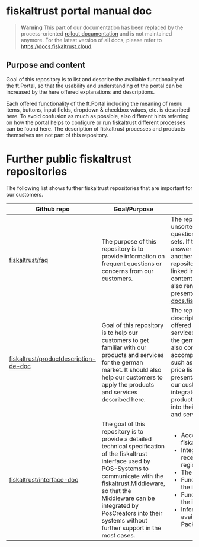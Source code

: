 # fiskaltrust portal manual doc

> **Warning**
> This part of our documentation has been replaced by the process-oriented [rollout documentation](https://github.com/fiskaltrust/rollout-doc/) and is not maintained anymore. For the latest version of all docs, please refer to https://docs.fiskaltrust.cloud.

## Purpose and content
Goal of this repository is to list and describe the available functionality of the ft.Portal, so that the usability and understanding of the portal can be increased by the here offered explanations and descriptions.

Each offered functionality of the ft.Portal including the meaning of menu items, buttons, input fields, dropdown & checkbox values, etc. is described here. To avoid confusion as much as possible, also different hints referring on how the portal helps to configure or run fiskaltrust different processes can be found here. The description of fiskaltrust processes and products themselves are not part of this repository.

# Further public fiskaltrust repositories

The following list shows further fiskaltrust repositories that are important for our customers. 

| **Github repo**| **Goal/Purpose** | **Content** |
|-------------------|----------|------------|
|[fiskaltrust/faq](https://github.com/fiskaltrust/faq)| The purpose of this repository is to provide information on frequent questions or concerns from our customers.| The repo contains unsorted, but tagged question and answer sets. If the content of the answer already exists in another public fiskaltrust repository, that content is linked in the answer. The content of this repo is also rendered and presented in the [docs.fiskaltrust](https://docs.fiskaltrust.cloud/doc/faq/qna/market-de.html) portal. |
|[fiskaltrust/productdescription-de-doc](https://github.com/fiskaltrust/productdescription-de-doc)|Goal of this repository is to help our customers to get familiar with our products and services for the german market. It should also help our customers to apply the products and services described here.| The repository contains descriptions of the offered products and services by fiskaltrust for the german market. It also contains accompanying materials such as how-to guides, price lists, concepts and presentations, that help our customers to integrate the here offered products and services into their own products and services. |
|[fiskaltrust/interface-doc](https://github.com/fiskaltrust/interface-doc)| The goal of this repository is to provide a detailed technical specification of the fiskaltrust interface used by POS-Systems to communicate with the fiskaltrust.Middleware, so that the Middleware can be integrated by PosCreators into their systems without further support in the most cases. | <ul><li>Access to the fiskaltrust.Middleware</li><li>Integration into the receipt based cash register workflow</li><li>The data structure</li><li>Function structure of the interface</li><li>Function structure of the interface</li><li>Information about available Nuget Packages</li></ul>|
